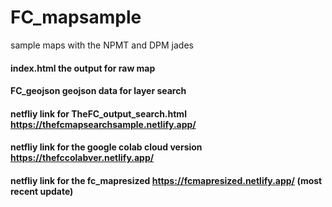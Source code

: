 # FC_mapsample
sample maps with the NPMT and DPM jades

#### index.html the output for raw map 

#### FC_geojson geojson data for layer search

#### netfliy link for TheFC_output_search.html https://thefcmapsearchsample.netlify.app/

#### netfliy link for the google colab cloud version https://thefccolabver.netlify.app/

#### netfliy link for the fc_mapresized https://fcmapresized.netlify.app/ (most recent update)
